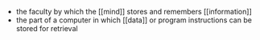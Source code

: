 - the faculty by which the [[mind]] stores and remembers [[information]]
- the part of a computer in which [[data]] or program instructions can be stored for retrieval